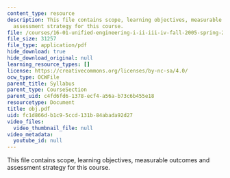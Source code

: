 ```yaml
---
content_type: resource
description: This file contains scope, learning objectives, measurable outcomes and
  assessment strategy for this course.
file: /courses/16-01-unified-engineering-i-ii-iii-iv-fall-2005-spring-2006/fc1d866db1c95ccd131b84abada92d27_obj.pdf
file_size: 31257
file_type: application/pdf
hide_download: true
hide_download_original: null
learning_resource_types: []
license: https://creativecommons.org/licenses/by-nc-sa/4.0/
ocw_type: OCWFile
parent_title: Syllabus
parent_type: CourseSection
parent_uid: c4fd6fd6-1378-ecf4-a56a-b73c6b455e18
resourcetype: Document
title: obj.pdf
uid: fc1d866d-b1c9-5ccd-131b-84abada92d27
video_files:
  video_thumbnail_file: null
video_metadata:
  youtube_id: null
---
```

This file contains scope, learning objectives, measurable outcomes and assessment strategy for this course.